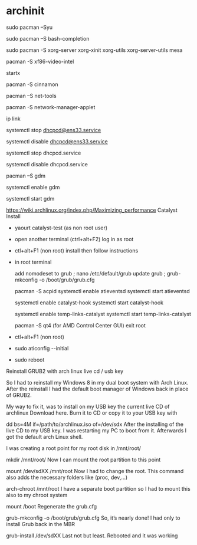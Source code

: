 archinit
========

sudo pacman –Syu

sudo pacman –S bash-completion

sudo pacman -S xorg-server xorg-xinit xorg-utils xorg-server-utils mesa

pacman -S xf86-video-intel

startx

pacman -S cinnamon

pacman –S net-tools

pacman -S network-manager-applet

ip link

systemctl stop dhcpcd@ens33.service

systemctl disable dhcpcd@ens33.service

systemctl stop dhcpcd.service

systemctl disable dhcpcd.service

pacman –S gdm

systemctl enable gdm

systemctl start gdm

https://wiki.archlinux.org/index.php/Maximizing_performance
Catalyst Install

- yaourt catalyst-test (as non root user)

- open another terminal (ctrl+alt+F2) log in as root

- ctl+alt+F1 (non root) install then follow instructions

- in root terminal

	add nomodeset to grub ; nano /etc/default/grub
	update grub ; grub-mkconfig -o /boot/grub/grub.cfg
	
	pacman -S acpid
	systemctl enable atieventsd
	systemctl start atieventsd

	systemctl enable catalyst-hook
	systemctl start catalyst-hook

	systemctl enable temp-links-catalyst
	systemctl start temp-links-catalyst

	pacman -S qt4 (for AMD Control Center GUI)
	exit root

- ctl+alt+F1 (non root)
- sudo aticonfig --initial
- sudo reboot


Reinstall GRUB2 with arch linux live cd / usb key

So I had to reinstall my Windows 8 in my dual boot system with Arch
Linux. After the reinstall I had the default boot manager of Windows
back in place of GRUB2.

My way to fix it, was to install on my USB key the current live CD of
archlinux Download here. Burn it to CD or copy it to your USB key with


dd bs=4M if=/path/to/archlinux.iso of=/dev/sdx
After the installing of the live CD to my USB key. I was restarting my
PC to boot from it. Afterwards I got the default arch Linux shell.

I was creating a root point for my root disk in /mnt/root/

mkdir /mnt/root/
Now I can mount the root partition to this point

mount /dev/sdXX /mnt/root
Now I had to change the root. This command also adds the necessary
folders like (proc, dev,…)

arch-chroot /mnt/root
I have a separate boot partition so I had to mount this also to my
chroot system

mount /boot
Regenerate the grub.cfg

grub-mkconfig -o /boot/grub/grub.cfg
So, it’s nearly done! I had only to install Grub back in the MBR

grub-install /dev/sdXX
Last not but least. Rebooted and it was working

